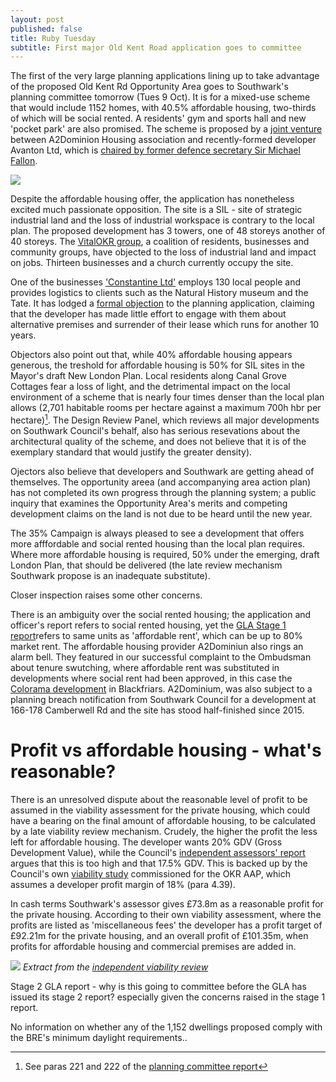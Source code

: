 ```yaml
---
layout: post
published: false
title: Ruby Tuesday
subtitle: First major Old Kent Road application goes to committee
---
```

The first of the very large planning applications lining up to take advantage of the proposed Old Kent Rd Opportunity Area goes to Southwark's planning committee tomorrow (Tues 9 Oct).  It is for a mixed-use scheme that would include 1152 homes, with 40.5% affordable housing, two-thirds of which will be social rented.  A residents' gym and sports hall and new 'pocket park' are also promised. The scheme is proposed by a [joint venture](https://beta.companieshouse.gov.uk/company/10733947/charges) between A2Dominion Housing association and recently-formed developer Avanton Ltd, which is [chaired by former defence secretary Sir Michael Fallon](https://www.thetimes.co.uk/article/michael-fallon-takes-on-property-job-with-avanton-nvgttjprt). 

![](http://35percent.org/img/rubytriangle2.png)

Despite the affordable housing offer, the application has nonetheless excited much passionate opposition.  The site is a SIL - site of strategic industrial land and the loss of industrial workspace is contrary to the local plan. The proposed development has 3 towers, one of 48 storeys another of 40 storeys.  The [VitalOKR group](https://www.vitalokr.com/), a coalition of residents, businesses and community groups, have objected to the loss of industrial land and impact on jobs.  Thirteen businesses and a church currently occupy the site. 

One of the businesses ['Constantine Ltd'](http://www.const.co.uk) employs 130 local people and provides logistics to clients such as the Natural History museum and the Tate. It has lodged a [formal objection](http://planbuild.southwark.gov.uk/documents/?GetDocument=%7b%7b%7b!4ZMeZ3p9kp4Z69c9aEnicQ%3d%3d!%7d%7d%7d) to the planning application, claiming that the developer has made little effort to engage with them about alternative premises and surrender of their lease which runs for another 10 years.

Objectors also point out that, while 40% affordable housing appears generous, the treshold for affordable housing is 50% for SIL sites in the Mayor's draft New London Plan.  Local residents along Canal Grove Cottages fear a loss of light, and the detrimental impact on the local environment of a scheme that is nearly four times denser than the local plan allows (2,701 habitable rooms per hectare against a maximum 700h hbr per hectare)[^1].  The Design Review Panel, which reviews all major developments on Southwark Council's behalf, also has serious resevations about the architectural quality of the scheme, and does not believe that it is of the exemplary standard that would justify the greater density).

Ojectors also believe that developers and Southwark are getting ahead of themselves.  The opportunity areea (and accompanying area action plan) has not completed its own progress through the planning system; a public inquiry that examines the Opportunity Area's merits and competing development claims on the land is not due to be heard until the new year.

The 35% Campaign is always pleased to see a development that offers more afffordable and social rented housing than the local plan requires.  Where more affordable housing is required, 50% under the emerging, draft London Plan, that should be delivered (the late review mechanism Southwark propose is an inadequate substitute).  

Closer inspection raises some other concerns.

There is an ambiguity over the social rented housing; the application and officer's report refers to social rented housing, yet the [GLA Stage 1 report](https://www.london.gov.uk/sites/default/files/PAWS/media_id_414643/ruby_triangle_sandgate_street_report.pdf)refers to same units as 'affordable rent', which can be up to 80% market rent.  The affordable housing provider A2Dominiun also rings an alarm bell.  They featured in our successful complaint to the Ombudsman about tenure swutching, where affordable rent was substituted in developments where social rent had been approved, in this case the [Colorama development](http://35percent.org/2016-02-16-the-affordable-housing-mirage/) in Blackfriars. A2Dominium, was also subject to a planning breach notification from Southwark Council for a development at 166-178 Camberwell Rd and the site has stood half-finished since 2015.

# Profit vs affordable housing - what's reasonable?

There is an unresolved dispute about the reasonable level of profit to be assumed in the viability assessment for the private housing, which could have a bearing on the final amount of affordable housing, to be calculated by a late viability review mechanism.  Crudely, the higher the profit the less left for affordable housing. The developer wants 20% GDV (Gross Development Value), while the Council's [independent assessors' report](http://planbuild.southwark.gov.uk/documents/?GetDocument=%7b%7b%7b!7xk%2fKitlYCgrfYEbtqBRDA%3d%3d!%7d%7d%7d) argues that this is too high and that 17.5% GDV. This is backed up by the Council's own [viability study](https://www.southwark.gov.uk/assets/attach/1937/Old%20Kent%20Road%20viability%20study%202016.pdf) commissioned for the OKR AAP, which assumes a developer profit margin of 18% (para 4.39).

In cash terms Southwark's assessor gives £73.8m as a reasonable profit for the private housing.  According to their own viability assessment, where the profits are listed as 'miscellaneous fees' the developer has a profit target of £92.21m for the private housing, and an overall profit of £101.35m, when profits for affordable housing and commercial premises are added in. 

![](http://35percent.org/img/gvadisputeprofit.png)
*Extract from the [independent viability review](http://planbuild.southwark.gov.uk/documents/?GetDocument=%7b%7b%7b!7xk%2fKitlYCgrfYEbtqBRDA%3d%3d!%7d%7d%7d)*


Stage 2 GLA report - why is this going to committee before the GLA has issued its stage 2 report? especially given the concerns raised in the stage 1 report.

No information on whether any of the 1,152 dwellings proposed comply with the BRE's minimum daylight requirements..

[^1]: See paras 221 and 222 of the [planning committee report](http://planbuild.southwark.gov.uk/documents/?GetDocument=%7b%7b%7b!S%2bIqqCm1W5sBBPLbS6aFWQ%3d%3d!%7d%7d%7d)
